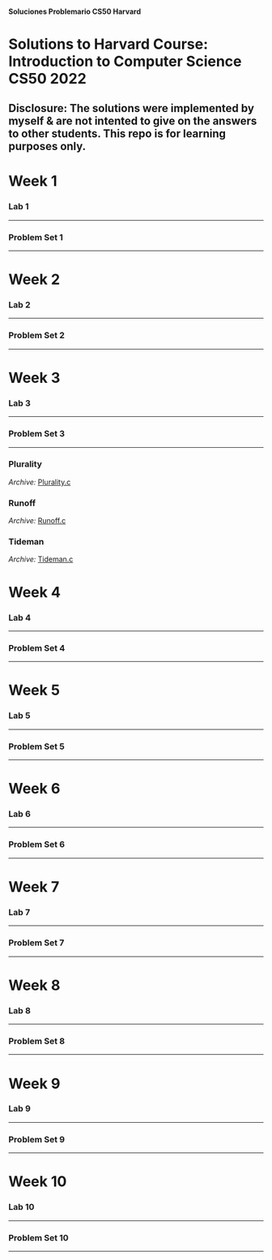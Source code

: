 #### Soluciones Problemario CS50 Harvard

# Solutions to Harvard Course: Introduction to Computer Science CS50 2022

## Disclosure: The solutions were implemented by myself & are not intented to give on the answers to other students. This repo is for learning purposes only.

# Week 1

### Lab 1
---

### Problem Set 1
---

# Week 2

### Lab 2
---

### Problem Set 2
---

# Week 3

### Lab 3
---

### Problem Set 3
---

### Plurality
_Archive:_ [Plurality.c](../Week3/plurality.c)

### Runoff
_Archive:_ [Runoff.c](../blob/Week3/runoff.c)

### Tideman
_Archive:_ [Tideman.c](../blob/Week3/tideman.c)

# Week 4

### Lab 4
---

### Problem Set 4
---

# Week 5

### Lab 5
---

### Problem Set 5
---

# Week 6

### Lab 6
---

### Problem Set 6
---

# Week 7

### Lab 7
---

### Problem Set 7
---

# Week 8

### Lab 8
---

### Problem Set 8
---

# Week 9

### Lab 9
---

### Problem Set 9
---

# Week 10

### Lab 10
---

### Problem Set 10
---


